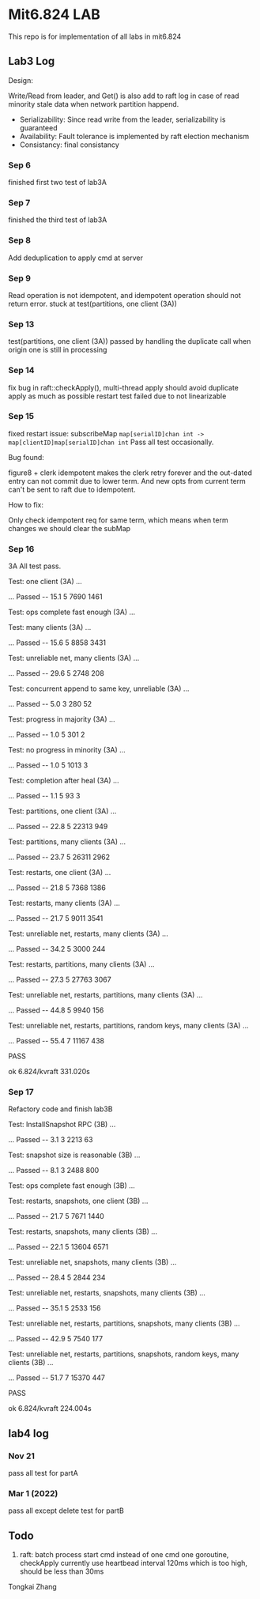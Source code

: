 # Mit6.824 LAB

This repo is for implementation of all labs in mit6.824

## Lab3 Log

Design:

Write/Read from leader, and Get() is also add to raft log in case of read minority stale data when network partition happend.

- Serializability: Since read write from the leader, serializability is guaranteed
- Availability: Fault tolerance is implemented by raft election mechanism
- Consistancy: final consistancy

### Sep 6

finished first two test of lab3A

### Sep 7

finished the third test of lab3A

### Sep 8

Add deduplication to apply cmd at server

### Sep 9

Read operation is not idempotent, and idempotent operation should not return error. stuck at test(partitions, one client (3A))

### Sep 13

test(partitions, one client (3A)) passed by handling the duplicate call when origin one is still in processing

### Sep 14

fix bug in raft::checkApply(), multi-thread apply should avoid duplicate apply as much as possible
restart test failed due to not linearizable

### Sep 15

fixed restart issue: subscribeMap `map[serialID]chan int -> map[clientID]map[serialID]chan int`
Pass all test occasionally.

Bug found:

figure8 + clerk idempotent makes the clerk retry forever and the out-dated entry can not commit due to lower term. And new opts from current
term can't be sent to raft due to idempotent.

How to fix:

Only check idempotent req for same term, which means when term changes we should clear the subMap

### Sep 16

3A All test pass.

Test: one client (3A) ...

... Passed -- 15.1 5 7690 1461

Test: ops complete fast enough (3A) ...

Test: many clients (3A) ...

... Passed -- 15.6 5 8858 3431

Test: unreliable net, many clients (3A) ...

... Passed -- 29.6 5 2748 208

Test: concurrent append to same key, unreliable (3A) ...

... Passed -- 5.0 3 280 52

Test: progress in majority (3A) ...

... Passed -- 1.0 5 301 2

Test: no progress in minority (3A) ...

... Passed -- 1.0 5 1013 3

Test: completion after heal (3A) ...

... Passed -- 1.1 5 93 3

Test: partitions, one client (3A) ...

... Passed -- 22.8 5 22313 949

Test: partitions, many clients (3A) ...

... Passed -- 23.7 5 26311 2962

Test: restarts, one client (3A) ...

... Passed -- 21.8 5 7368 1386

Test: restarts, many clients (3A) ...

... Passed -- 21.7 5 9011 3541

Test: unreliable net, restarts, many clients (3A) ...

... Passed -- 34.2 5 3000 244

Test: restarts, partitions, many clients (3A) ...

... Passed -- 27.3 5 27763 3067

Test: unreliable net, restarts, partitions, many clients (3A) ...

... Passed -- 44.8 5 9940 156

Test: unreliable net, restarts, partitions, random keys, many clients (3A) ...

... Passed -- 55.4 7 11167 438

PASS

ok 6.824/kvraft 331.020s

### Sep 17

Refactory code and finish lab3B

Test: InstallSnapshot RPC (3B) ...

... Passed -- 3.1 3 2213 63

Test: snapshot size is reasonable (3B) ...

... Passed -- 8.1 3 2488 800

Test: ops complete fast enough (3B) ...

Test: restarts, snapshots, one client (3B) ...

... Passed -- 21.7 5 7671 1440

Test: restarts, snapshots, many clients (3B) ...

... Passed -- 22.1 5 13604 6571

Test: unreliable net, snapshots, many clients (3B) ...

... Passed -- 28.4 5 2844 234

Test: unreliable net, restarts, snapshots, many clients (3B) ...

... Passed -- 35.1 5 2533 156

Test: unreliable net, restarts, partitions, snapshots, many clients (3B) ...

... Passed -- 42.9 5 7540 177

Test: unreliable net, restarts, partitions, snapshots, random keys, many clients (3B) ...

... Passed -- 51.7 7 15370 447

PASS

ok 6.824/kvraft 224.004s

## lab4 log

### Nov 21

pass all test for partA

### Mar 1 (2022)

pass all except delete test for partB

## Todo

1. raft: batch process start cmd instead of one cmd one goroutine, checkApply
   currently use heartbead interval 120ms which is too high, should be less than 30ms

Tongkai Zhang
